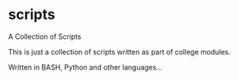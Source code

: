 # scripts
A Collection of Scripts

This is just a collection of scripts written as part of college modules.

Written in BASH, Python and other languages...
